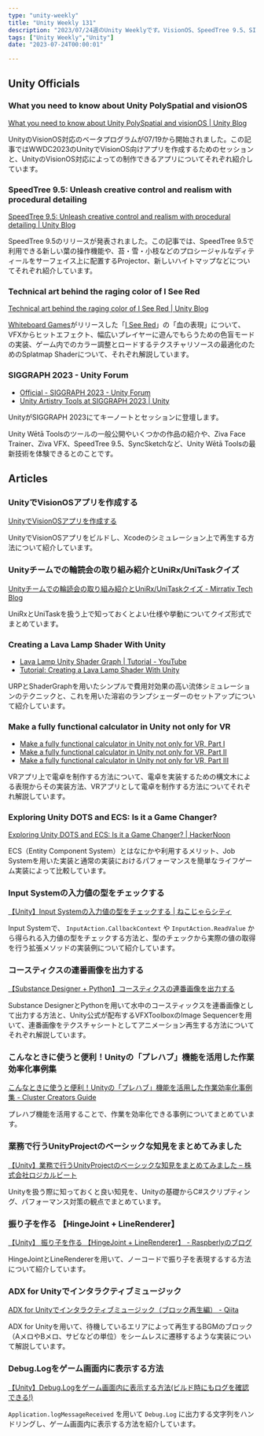 ```yaml
---
type: "unity-weekly"
title: "Unity Weekly 131"
description: "2023/07/24週のUnity Weeklyです。VisionOS、SpeedTree 9.5、SIGGRAPH 2023などについて取り上げています。"
tags: ["Unity Weekly","Unity"]
date: "2023-07-24T00:00:01"

---
```


## Unity Officials

### What you need to know about Unity PolySpatial and visionOS

[What you need to know about Unity PolySpatial and visionOS | Unity Blog](https://blog.unity.com/engine-platform/unity-support-for-visionos)

UnityのVisionOS対応のベータプログラムが07/19から開始されました。この記事ではWWDC2023のUnityでVisionOS向けアプリを作成するためのセッションと、UnityのVisionOS対応によっての制作できるアプリについてそれぞれ紹介しています。

### SpeedTree 9.5: Unleash creative control and realism with procedural detailing

[SpeedTree 9.5: Unleash creative control and realism with procedural detailing | Unity Blog](https://blog.unity.com/engine-platform/speedtree-9-5)

SpeedTree 9.5のリリースが発表されました。この記事では、SpeedTree 9.5で利用できる新しい葉の操作機能や、苔・雪・小枝などのプロシージャルなディティールをサーフェイス上に配置するProjector、新しいハイトマップなどについてそれぞれ紹介しています。

### Technical art behind the raging color of I See Red

[Technical art behind the raging color of I See Red | Unity Blog](https://blog.unity.com/games/technical-art-behind-the-look-of-i-see-red)

[Whiteboard Games](https://whiteboard.games/en/)がリリースした「[I See Red](https://iseeredgame.com/en/)」の「血の表現」について、VFXからヒットエフェクト、幅広いプレイヤーに遊んでもらうための色盲モードの実装、ゲーム内でのカラー調整とロードするテクスチャリソースの最適化のためのSplatmap Shaderについて、それぞれ解説しています。

### SIGGRAPH 2023 - Unity Forum

* [Official - SIGGRAPH 2023 - Unity Forum](https://forum.unity.com/threads/siggraph-2023.1462586/)
* [Unity Artistry Tools at SIGGRAPH 2023 | Unity](https://unity.com/events/siggraph-2023)

UnityがSIGGRAPH 2023にてキーノートとセッションに登壇します。

Unity Wētā Toolsのツールの一般公開やいくつかの作品の紹介や、Ziva Face Trainer、Ziva VFX、SpeedTree 9.5、SyncSketchなど、Unity Wētā Toolsの最新技術を体験できるとのことです。

## Articles

### UnityでVisionOSアプリを作成する

[UnityでVisionOSアプリを作成する](https://zenn.dev/tkada/articles/e8bc9e9dbe88bc)

UnityでVisionOSアプリをビルドし、Xcodeのシミュレーション上で再生する方法について紹介しています。

### Unityチームでの輪読会の取り組み紹介とUniRx/UniTaskクイズ

[Unityチームでの輪読会の取り組み紹介とUniRx/UniTaskクイズ - Mirrativ Tech Blog](https://tech.mirrativ.stream/entry/2023/07/19/111524?utm_source=feed)

UniRxとUniTaskを扱う上で知っておくとよい仕様や挙動についてクイズ形式でまとめています。

### Creating a Lava Lamp Shader With Unity

* [Lava Lamp Unity Shader Graph | Tutorial - YouTube](https://www.youtube.com/watch?v=HmICrwj2Exo&t=45s)
* [Tutorial: Creating a Lava Lamp Shader With Unity](https://80.lv/articles/tutorial-creating-a-lava-lamp-shader-with-unity/)

URPとShaderGraphを用いたシンプルで費用対効果の高い流体シミュレーションのテクニックと、これを用いた溶岩のランプシェーダーのセットアップについて紹介しています。

### Make a fully functional calculator in Unity not only for VR

* [Make a fully functional calculator in Unity not only for VR, Part I](https://blog.gamedev.tv/make-a-fully-functional-calculator-in-unity-not-only-for-vr-part-i/)
* [Make a fully functional calculator in Unity not only for VR, Part II](https://blog.gamedev.tv/make-a-fully-functional-calculator-in-unity-not-only-for-vr-part-ii/)
* [Make a fully functional calculator in Unity not only for VR, Part III](https://blog.gamedev.tv/make-a-fully-functional-calculator-in-unity-not-only-for-vr-part-iii/)

VRアプリ上で電卓を制作する方法について、電卓を実装するための構文木による表現からその実装方法、VRアプリとして電卓を制作する方法についてそれぞれ解説しています。

### Exploring Unity DOTS and ECS: Is it a Game Changer?

[Exploring Unity DOTS and ECS: Is it a Game Changer? | HackerNoon](https://hackernoon.com/exploring-unity-dots-and-ecs-is-it-a-game-changer?source=rss)

ECS（Entity Component System）とはなにかや利用するメリット、Job Systemを用いた実装と通常の実装におけるパフォーマンスを簡単なライフゲーム実装によって比較しています。

### Input Systemの入力値の型をチェックする 

[【Unity】Input Systemの入力値の型をチェックする | ねこじゃらシティ](https://nekojara.city/unity-input-system-check-type)

Input Systemで、 `InputAction.CallbackContext` や `InputAction.ReadValue` から得られる入力値の型をチェックする方法と、型のチェックから実際の値の取得を行う拡張メソッドの実装例について紹介しています。

### コースティクスの連番画像を出力する

[【Substance Designer + Python】コースティクスの連番画像を出力する](https://zenn.dev/r_ngtm/articles/substance-water-flipbook)

Substance DesignerとPythonを用いて水中のコースティックスを連番画像として出力する方法と、Unity公式が配布するVFXToolboxのImage Sequencerを用いて、連番画像をテクスチャシートとしてアニメーション再生する方法についてそれぞれ解説しています。

### こんなときに使うと便利！Unityの「プレハブ」機能を活用した作業効率化事例集

[こんなときに使うと便利！Unityの「プレハブ」機能を活用した作業効率化事例集 - Cluster Creators Guide](https://creator.cluster.mu/2023/07/21/prefab-casestudy/)

プレハブ機能を活用することで、作業を効率化できる事例についてまとめています。

### 業務で行うUnityProjectのベーシックな知見をまとめてみました

[【Unity】業務で行うUnityProjectのベーシックな知見をまとめてみました – 株式会社ロジカルビート](https://logicalbeat.jp/blog/15424/)

Unityを扱う際に知っておくと良い知見を、Unityの基礎からC#スクリプティング、パフォーマンス対策の観点でまとめています。

### 振り子を作る 【HingeJoint + LineRenderer】

[【Unity】 振り子を作る 【HingeJoint + LineRenderer】 - Raspberlyのブログ](https://raspberly.hateblo.jp/entry/Unity_Furiko)

HingeJointとLineRendererを用いて、ノーコードで振り子を表現するする方法について紹介しています。

### ADX for Unityでインタラクティブミュージック

[ADX for Unityでインタラクティブミュージック（ブロック再生編） - Qiita](https://qiita.com/nimushiki/items/0d8ae6a7c54c34097d00)

ADX for Unityを用いて、待機しているエリアによって再生するBGMのブロック（AメロやBメロ、サビなどの単位）をシームレスに遷移するような実装について解説しています。

### Debug.Logをゲーム画面内に表示する方法

[【Unity】Debug.Logをゲーム画面内に表示する方法(ビルド時にもログを確認できる!)](https://zenn.dev/daichi_gamedev/articles/unity-debuglog)

`Application.logMessageReceived` を用いて `Debug.Log` に出力する文字列をハンドリングし、ゲーム画面内に表示する方法を紹介しています。